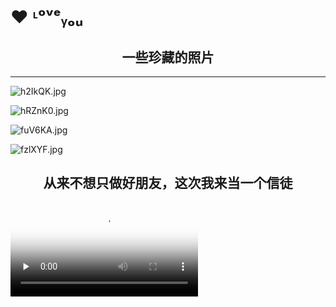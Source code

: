 
# ❤ ᶫᵒᵛᵉᵧₒᵤ

## <center>一些珍藏的照片</center>

***
![h2IkQK.jpg](https://z3.ax1x.com/2021/09/04/h2IkQK.jpg)

![hRZnK0.jpg](https://z3.ax1x.com/2021/09/05/hRZnK0.jpg)

![fuV6KA.jpg](https://z3.ax1x.com/2021/08/06/fuV6KA.jpg)

![fzlXYF.jpg](https://z3.ax1x.com/2021/08/21/fzlXYF.jpg)

## <center>从来不想只做好朋友，这次我来当一个信徒</center>

<video id="video" controls="" preload="none" poster="http://mwq-716820.github.io/QQ视频_4623f05e434460ccaad469254e7f43ef1626528540.jpg">
      <source id="mp4" src="http://mwq-716820.github.io/QQ视频_4623f05e434460ccaad469254e7f43ef1626528540.mp4" type="video/mp4">
      </video>
        

